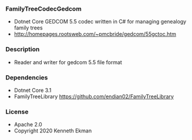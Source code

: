 ### FamilyTreeCodecGedcom
- Dotnet Core GEDCOM 5.5 codec written in C# for managing genealogy family trees
- http://homepages.rootsweb.com/~pmcbride/gedcom/55gctoc.htm

### Description
- Reader and writer for gedcom 5.5 file format

### Dependencies
- Dotnet Core 3.1
- FamilyTreeLibrary https://github.com/endian02/FamilyTreeLibrary

### License 
- Apache 2.0
- Copyright 2020 Kenneth Ekman